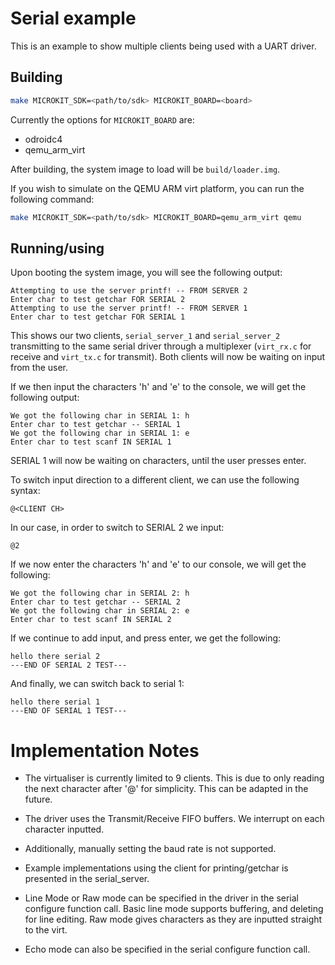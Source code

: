 # Serial example

This is an example to show multiple clients being used with a UART driver.

## Building

```sh
make MICROKIT_SDK=<path/to/sdk> MICROKIT_BOARD=<board>
```

Currently the options for `MICROKIT_BOARD` are:
* odroidc4
* qemu_arm_virt

After building, the system image to load will be `build/loader.img`.

If you wish to simulate on the QEMU ARM virt platform, you can run the following command:
```sh
make MICROKIT_SDK=<path/to/sdk> MICROKIT_BOARD=qemu_arm_virt qemu
```

## Running/using

Upon booting the system image, you will see the following output:

```
Attempting to use the server printf! -- FROM SERVER 2
Enter char to test getchar FOR SERIAL 2
Attempting to use the server printf! -- FROM SERVER 1
Enter char to test getchar FOR SERIAL 1
```
This shows our two clients, `serial_server_1` and `serial_server_2` transmitting to the 
same serial driver through a multiplexer (`virt_rx.c` for receive and `virt_tx.c` for transmit). Both clients will now be waiting on input from the user. 

If we then input the characters 'h' and 'e' to the console, we will get the following output:

```
We got the following char in SERIAL 1: h
Enter char to test getchar -- SERIAL 1
We got the following char in SERIAL 1: e
Enter char to test scanf IN SERIAL 1
```
SERIAL 1 will now be waiting on characters, until the user presses enter. 

To switch input direction to a different client, we can use the following syntax:
```
@<CLIENT CH>
```
In our case, in order to switch to SERIAL 2 we input:

``` 
@2
```

If we now enter the characters 'h' and 'e' to our console, we will get the following:

```
We got the following char in SERIAL 2: h
Enter char to test getchar -- SERIAL 2
We got the following char in SERIAL 2: e
Enter char to test scanf IN SERIAL 2
```
If we continue to add input, and press enter, we get the following:

```
hello there serial 2
---END OF SERIAL 2 TEST---
```
And finally, we can switch back to serial 1:

```
hello there serial 1
---END OF SERIAL 1 TEST---
```


# Implementation Notes

* The virtualiser is currently limited to 9 clients. This is due to only reading the next character after '@' for simplicity. This can be adapted in the future.

* The driver uses the Transmit/Receive FIFO buffers. We interrupt on each character inputted.

* Additionally, manually setting the baud rate is not supported.

* Example implementations using the client for printing/getchar is presented in the serial_server.

* Line Mode or Raw mode can be specified in the driver in the serial configure function call. Basic line mode supports buffering, and deleting for line editing. Raw mode gives characters as they are inputted straight to the virt.

* Echo mode can also be specified in the serial configure function call.
